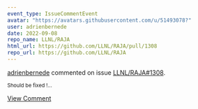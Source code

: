 ```yaml
---
event_type: IssueCommentEvent
avatar: "https://avatars.githubusercontent.com/u/51493078?"
user: adrienbernede
date: 2022-09-08
repo_name: LLNL/RAJA
html_url: https://github.com/LLNL/RAJA/pull/1308
repo_url: https://github.com/LLNL/RAJA
---
```


<a href='https://github.com/adrienbernede' target='_blank'>adrienbernede</a> commented on issue <a href='https://github.com/LLNL/RAJA/pull/1308' target='_blank'>LLNL/RAJA#1308</a>.

<small>Should be fixed !...</small>

<a href='https://github.com/LLNL/RAJA/pull/1308' target='_blank'>View Comment</a>